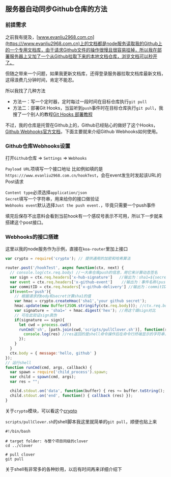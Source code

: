 ## 服务器自动同步Github仓库的方法

### 前提需求

之前我有提及，[www.evanliu2968.com.cn](https:///www.evanliu2968.com.cn)上的文档都是node服务读取我的Github上的一个专用文档库，由于请求Github文件的操作很慢且很容易挂掉，所以我在部署服务器上又加了一个从Github拉取下来的本地文档仓库，浏览文档可以秒开了。

但随之带来一个问题，如果我更新文档库，还得登录服务器拉取文档库最新文档，这得浪费几分钟时间，肯定不能忍。

所以我找了几种方法
- 方法一：写一个定时器，定时每过一段时间在目标仓库执行`git pull`
- 方法二：部署Git Hooks，当监听到`push`事件时在目标仓库执行`git pull`，我搜了一个别人的教程[Git Hooks 部署教程](https://segmentfault.com/a/1190000003836345)

不过，我的仓库是托管在Github上的，Github已经贴心的做好了这个Hooks，[Github Webhooks官方文档](https://developer.github.com/webhooks/)，下面主要就来介绍Github Webhooks如何使用。

### Github仓库Webhooks设置

打开`Github`仓库 => `Settings` => `Webhooks`

`Payload URL`项填写一个接口地址
比如例如填的是`https:///www.evanliu2968.com.cn/hookTest`，会在event发生时发起该URL的Post请求

`Content type`必须选择`application/json` <br/>
`Secret`填写一个字符串，用来给你的接口做验证 <br/>
`Webhooks event`默认选择`Just the push event.`，毕竟只需要一个push事件

填完后保存不出意料会看到当前hook有一个感叹号表示不可用，所以下一步就来搭建这个post接口。

### Webhooks的接口搭建

这里以我的node服务作为示例，直接在`koa-router`里加上接口
```javascript
var crypto = require('crypto'); // 提供通用的加密和哈希算法

router.post('/hookTest', async function(ctx, next) {
  // console.log(ctx.req.body) //一大串仓库push的信息，用它来计算动态签名
  var sign = ctx.req.headers['x-hub-signature']   //输出为：sha1=${secret的加密字符串}
  var event = ctx.req.headers['x-github-event']    //输出为：事件名称(push)
  var commitID = ctx.req.headers['x-github-delivery'] //输出为：commitID
  if(event=='push'){
    // 根据请求的body和secret计算sha1的值
    var hmac = crypto.createHmac('sha1','your github secret');
    hmac.update(new Buffer(JSON.stringify(ctx.req.body))); //ctx.req.body时github传过来的post数据(跟ctx.request.body一样的)
    var signature = 'sha1=' + hmac.digest('hex'); //用这个跟sign对比
    // 可在此验证sign真伪
    if(signature == sign){
      let cwd = process.cwd()
      runCmd('sh', [path.join(cwd,'scripts/pullClover.sh')], function(res){
        console.log(res) //res返回的是shell命令操作后在命令行终端显示的字符串，这里是一些git操作的提示
      });
    }
  }
  ctx.body = { message:'hello, github' }
});
// 运行shell
function runCmd(cmd, args, callback) {
  var spawn = require('child_process').spawn;
  var child = spawn(cmd, args);
  var res = "";

  child.stdout.on('data', function(buffer) { res += buffer.toString(); });
  child.stdout.on('end', function() { callback (res) });
}
```
关于`crypto`模块，可以看这个[crypto](https://www.liaoxuefeng.com/wiki/001434446689867b27157e896e74d51a89c25cc8b43bdb3000/001434501504929883d11d84a1541c6907eefd792c0da51000)

`scripts/pullClover.sh`的shell脚本我这里就简单的`git pull`，顺便也贴上来
```shell
#!/bin/bash

# target folder: 与整个项目同级的clover
cd ../clover

# pull clover
git pull
```
关于shell有非常多的各种妙用，以后有时间再来详细介绍下
